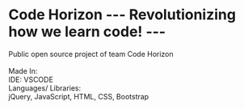 # Code Horizon --- Revolutionizing how we learn code! ---
Public open source project of team Code Horizon<br><br>
Made In:  
IDE: VSCODE  
Languages/ Libraries:  
jQuery, JavaScript, HTML, CSS, Bootstrap
